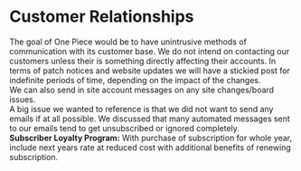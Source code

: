 # Customer Relationships
The goal of One Piece would be to have unintrusive methods of communication with its customer base. We do not intend on contacting our customers unless their is something directly affecting their accounts. 
In terms of patch notices and website updates we will have a stickied post for indefinite periods of time, depending on the impact of the changes. <br>
We can also send in site account messages on any site changes/board issues. <br>
A big issue we wanted to reference is that we did not want to send any emails if at all possible. We discussed that many automated messages sent to our emails tend to get unsubscribed or ignored completely. <br>
**Subscriber Loyalty Program:** With purchase of subscription for whole year, include next years rate at reduced cost with additional benefits of renewing subscription. <br>
